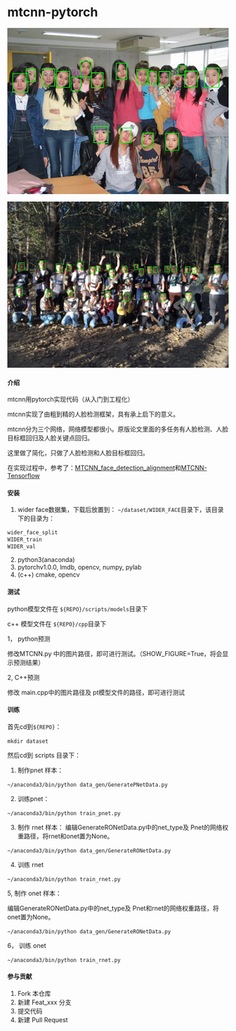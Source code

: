 # mtcnn-pytorch

![](./img/res1.jpg)

![](./img/res2.jpg)

#### 介绍

mtcnn用pytorch实现代码（从入门到工程化）

mtcnn实现了由粗到精的人脸检测框架，具有承上启下的意义。

mtcnn分为三个网络，网络模型都很小。原版论文里面的多任务有人脸检测、人脸目标框回归及人脸关键点回归。

这里做了简化，只做了人脸检测和人脸目标框回归。

在实现过程中，参考了：[MTCNN_face_detection_alignment](https://github.com/kpzhang93/MTCNN_face_detection_alignment)和[MTCNN-Tensorflow](https://github.com/AITTSMD/MTCNN-Tensorflow)




#### 安装

1. wider face数据集，下载后放置到： `~/dataset/WIDER_FACE`目录下，该目录下的目录为：
```
wider_face_split
WIDER_train
WIDER_val
```
2. python3(anaconda)
3. pytorchv1.0.0, lmdb, opencv, numpy, pylab
4. (c++) cmake, opencv 

#### 测试
python模型文件在 `${REPO}/scripts/models`目录下

c++ 模型文件在 `${REPO}/cpp`目录下

1， python预测

修改MTCNN.py 中的图片路径，即可进行测试。（SHOW_FIGURE=True，将会显示预测结果）

2, C++预测

修改 main.cpp中的图片路径及 pt模型文件的路径，即可进行测试




#### 训练

首先cd到`${REPO}`：

`mkdir dataset`

然后cd到 scripts 目录下：
1. 制作pnet 样本：

`~/anaconda3/bin/python data_gen/GeneratePNetData.py `

2. 训练pnet：

`~/anaconda3/bin/python train_pnet.py`

3. 制作 rnet 样本：
编辑GenerateRONetData.py中的net_type及 Pnet的网络权重路径，将rnet和onet置为None。

`~/anaconda3/bin/python data_gen/GenerateRONetData.py `

4. 训练 rnet 

`~/anaconda3/bin/python train_rnet.py`

5, 制作 onet 样本：

编辑GenerateRONetData.py中的net_type及 Pnet和rnet的网络权重路径，将onet置为None。

`~/anaconda3/bin/python data_gen/GenerateRONetData.py `

6， 训练 onet 

`~/anaconda3/bin/python train_rnet.py`

#### 参与贡献

1. Fork 本仓库
2. 新建 Feat_xxx 分支
3. 提交代码
4. 新建 Pull Request

